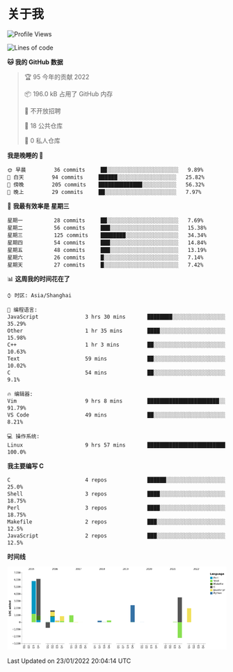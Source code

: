 # 关于我

<!--START_SECTION:waka-->
![Profile Views](http://img.shields.io/badge/%E4%B8%AA%E4%BA%BA%E5%B0%81%E9%9D%A2%E8%A7%82%E7%9C%8B%E6%AC%A1%E6%95%B0-8-blue)

![Lines of code](https://img.shields.io/badge/%E4%BB%8E%E3%80%8C%E4%BD%A0%E5%A5%BD%E4%B8%96%E7%95%8C%E3%80%8D%E6%88%91%E5%B7%B2%E7%BB%8F%E5%86%99%E4%BA%86-21%20Thousand%20%E8%A1%8C%E4%BB%A3%E7%A0%81-blue)

**🐱 我的 GitHub 数据** 

> 🏆 95 今年的贡献 2022
 > 
> 📦 196.0 kB 占用了 GitHub 内存 
 > 
> 🚫 不开放招聘
 > 
> 📜 18 公共仓库 
 > 
> 🔑 0 私人仓库  
 > 
**我是晚睡的 🦉** 

```text
🌞 早晨         36 commits     ██░░░░░░░░░░░░░░░░░░░░░░░   9.89% 
🌆 白天         94 commits     ██████░░░░░░░░░░░░░░░░░░░   25.82% 
🌃 傍晚         205 commits    ██████████████░░░░░░░░░░░   56.32% 
🌙 晚上         29 commits     ██░░░░░░░░░░░░░░░░░░░░░░░   7.97%

```
📅 **我最有效率是 星期三** 

```text
星期一          28 commits     ██░░░░░░░░░░░░░░░░░░░░░░░   7.69% 
星期二          56 commits     ███░░░░░░░░░░░░░░░░░░░░░░   15.38% 
星期三          125 commits    ████████░░░░░░░░░░░░░░░░░   34.34% 
星期四          54 commits     ███░░░░░░░░░░░░░░░░░░░░░░   14.84% 
星期五          48 commits     ███░░░░░░░░░░░░░░░░░░░░░░   13.19% 
星期六          26 commits     █░░░░░░░░░░░░░░░░░░░░░░░░   7.14% 
星期天          27 commits     █░░░░░░░░░░░░░░░░░░░░░░░░   7.42%

```


📊 **这周我的时间花在了** 

```text
⌚︎ 时区: Asia/Shanghai

💬 编程语言: 
JavaScript               3 hrs 30 mins       ████████░░░░░░░░░░░░░░░░░   35.29% 
Other                    1 hr 35 mins        ████░░░░░░░░░░░░░░░░░░░░░   15.98% 
C++                      1 hr 3 mins         ██░░░░░░░░░░░░░░░░░░░░░░░   10.63% 
Text                     59 mins             ██░░░░░░░░░░░░░░░░░░░░░░░   10.02% 
C                        54 mins             ██░░░░░░░░░░░░░░░░░░░░░░░   9.1%

🔥 编辑器: 
Vim                      9 hrs 8 mins        ███████████████████████░░   91.79% 
VS Code                  49 mins             ██░░░░░░░░░░░░░░░░░░░░░░░   8.21%

💻 操作系统: 
Linux                    9 hrs 57 mins       █████████████████████████   100.0%

```

**我主要编写 C** 

```text
C                        4 repos             ██████░░░░░░░░░░░░░░░░░░░   25.0% 
Shell                    3 repos             ████░░░░░░░░░░░░░░░░░░░░░   18.75% 
Perl                     3 repos             ████░░░░░░░░░░░░░░░░░░░░░   18.75% 
Makefile                 2 repos             ███░░░░░░░░░░░░░░░░░░░░░░   12.5% 
JavaScript               2 repos             ███░░░░░░░░░░░░░░░░░░░░░░   12.5%

```


**时间线**

![Chart not found](https://raw.githubusercontent.com/Arondight/Arondight/master/charts/bar_graph.png) 


 Last Updated on 23/01/2022 20:04:14 UTC
<!--END_SECTION:waka-->
